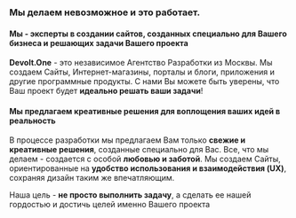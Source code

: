 ### Мы делаем невозможное и это работает.

#### Мы - эксперты в создании сайтов, созданных специально для Вашего бизнеса и решающих задачи Вашего проекта

**Devolt.One** - это независимое Агентство Разработки из Москвы. Мы создаем Сайты, Интернет-магазины, порталы и блоги, приложения и другие программные продукты. С нами Вы можете быть уверены, что Ваш проект будет **идеально решать ваши задачи**!

#### Мы предлагаем креативные решения для воплощения ваших идей в реальность

В процессе разработки мы предлагаем Вам только **свежие и креативные решения**, созданные специально для Вас. Все, что мы делаем - создается с особой **любовью и заботой**. Мы создаем Сайты, ориентированные на **удобство использования и взаимодействия (UX)**, сохраняя дизайн таким же впечатляющим.   

Наша цель - **не просто выполнить задачу**, а сделать ее нашей гордостью и достичь целей именно Вашего проекта
